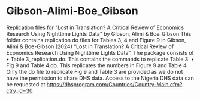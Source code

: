 # Gibson-Alimi-Boe_Gibson
Replication files for "Lost in Translation? A Critical Review of Economics Research Using Nighttime Lights Data" by Gibson, Alimi &amp; Boe_Gibson
This folder contains replication do files for Tables 3, 4 and Figure 9 in Gibson, Alimi & Boe-Gibson (2024) “Lost in Translation? A Critical Review of Economics Research Using Nighttime Lights Data”. The package consists of 
•	Table 3_replication.do. This contains the commands to replicate Table 3. 
•	Fig 9 and Table 4.do. This replicates the numbers in Figure 9 and Table 4.  Only the do file to replicate Fig 9 and Table 3 are provided as we do not have the permission to share DHS data. Access to the Nigeria DHS data can be requested at https://dhsprogram.com/Countries/Country-Main.cfm?ctry_id=30 
